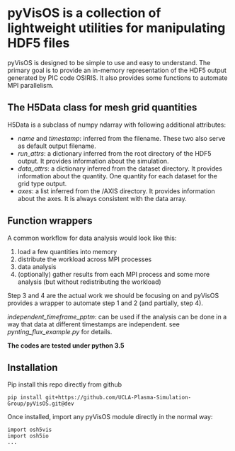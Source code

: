 # pyVisOS is a collection of lightweight utilities for manipulating HDF5 files

pyVisOS is designed to be simple to use and easy to understand. The primary goal is to provide an in-memory representation of 
the HDF5 output generated by PIC code OSIRIS. It also provides some functions to automate MPI parallelism.

## The H5Data class for mesh grid quantities
H5Data is a subclass of numpy ndarray with following additional attributes:
* _name_ and _timestamp_: inferred from the filename. These two also serve as default output filename.
* _run_attrs_: a dictionary inferred from the root directory of the HDF5 output. It provides information about the simulation.
* _data_attrs_: a dictionary inferred from the dataset directory. It provides information about the quantity. One quantity for each dataset for the grid type output.
* _axes_: a list inferred from the /AXIS directory. It provides information about the axes. It is always consistent with the data array.

## Function wrappers
A common workflow for data analysis would look like this:

1) load a few quantities into memory
2) distribute the workload across MPI processes
3) data analysis
4) (optionally) gather results from each MPI process and some more analysis (but without redistributing the workload)

Step 3 and 4 are the actual work we should be focusing on and pyVisOS provides a wrapper to automate step 1 and 2 (and partially, step 4).

_independent_timeframe_pptm_: can be used if the analysis can be done in a way that data at different timestamps are independent. see _pynting_flux_example.py_ for details.

**The codes are tested under python 3.5**

## Installation
Pip install this repo directly from github

``pip install git+https://github.com/UCLA-Plasma-Simulation-Group/pyVisOS.git@dev``

Once installed, import any pyVisOS module directly in the normal way:

```
import osh5vis
import osh5io
...
```
